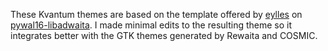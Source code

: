 These Kvantum themes are based on the template offered by [eylles](https://github.com/eylles) on [pywal16-libadwaita](https://github.com/eylles/pywal16-libadwaita). 
I made minimal edits to the resulting theme so it integrates better with the GTK themes generated by Rewaita and COSMIC.